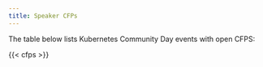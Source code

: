 ```yaml
---
title: Speaker CFPs
---
```


The table below lists Kubernetes Community Day events with open CFPS:

{{< cfps >}}
